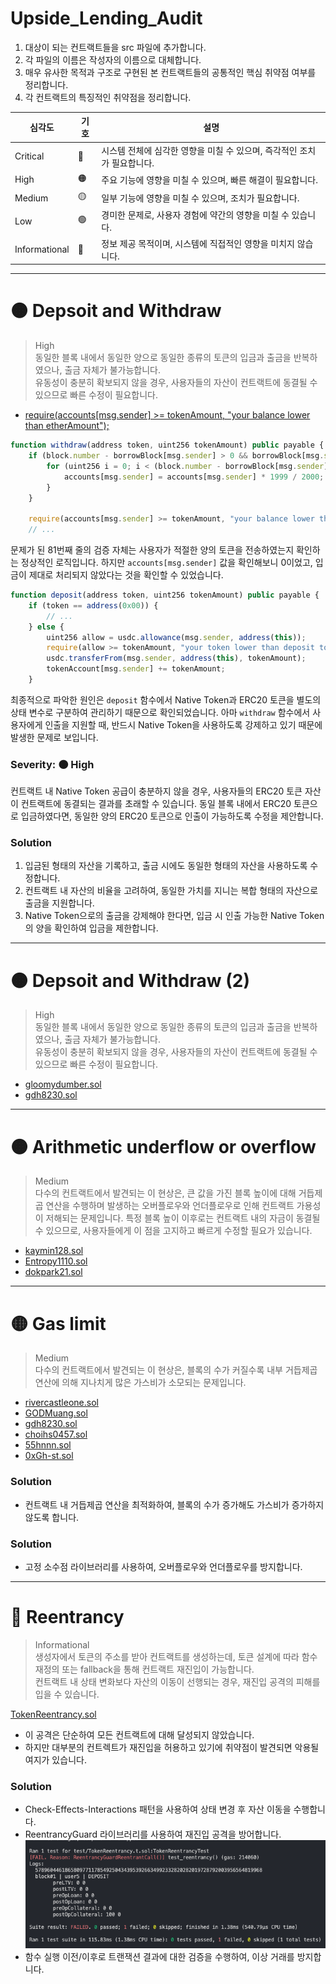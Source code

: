 # Upside_Lending_Audit

1. 대상이 되는 컨트랙트들을 src 파일에 추가합니다.
2. 각 파일의 이름은 작성자의 이름으로 대체합니다.
3. 매우 유사한 목적과 구조로 구현된 본 컨트랙트들의 공통적인 핵심 취약점 여부를 정리합니다.
4. 각 컨트랙트의 특징적인 취약점을 정리합니다.

| 심각도        | 기호 | 설명                                                                    |
| ------------- | ---- | ----------------------------------------------------------------------- |
| Critical      | 🔴   | 시스템 전체에 심각한 영향을 미칠 수 있으며, 즉각적인 조치가 필요합니다. |
| High          | 🟠   | 주요 기능에 영향을 미칠 수 있으며, 빠른 해결이 필요합니다.              |
| Medium        | 🟡   | 일부 기능에 영향을 미칠 수 있으며, 조치가 필요합니다.                   |
| Low           | 🟢   | 경미한 문제로, 사용자 경험에 약간의 영향을 미칠 수 있습니다.            |
| Informational | 🔵   | 정보 제공 목적이며, 시스템에 직접적인 영향을 미치지 않습니다.           |

---

# 🟠 Depsoit and Withdraw

> High
> <br>
> 동일한 블록 내에서 동일한 양으로 동일한 종류의 토큰의 입금과 출금을 반복하였으나, 출금 자체가 불가능합니다.
> <br>
> 유동성이 충분히 확보되지 않을 경우, 사용자들의 자산이 컨트랙트에 동결될 수 있으므로 빠른 수정이 필요합니다.

- [require(accounts[msg.sender] >= tokenAmount, "your balance lower than etherAmount");](https://github.com/ooMia/Upside_Lending_Audit/blob/31cf9013883c5b59dbaa4e7eb3d25d9a1481468c/src/WOOSIK-jeremy.sol#L81)

```ts
function withdraw(address token, uint256 tokenAmount) public payable {
    if (block.number - borrowBlock[msg.sender] > 0 && borrowBlock[msg.sender] > 0) {
        for (uint256 i = 0; i < (block.number - borrowBlock[msg.sender]); i++) {
            accounts[msg.sender] = accounts[msg.sender] * 1999 / 2000;
        }
    }

    require(accounts[msg.sender] >= tokenAmount, "your balance lower than etherAmount"); // #L81
    // ...
```

문제가 된 81번째 줄의 검증 자체는 사용자가 적절한 양의 토큰을 전송하였는지 확인하는 정상적인 로직입니다. 하지만 `accounts[msg.sender]` 값을 확인해보니 0이었고, 입금이 제대로 처리되지 않았다는 것을 확인할 수 있었습니다.

```ts
function deposit(address token, uint256 tokenAmount) public payable {
    if (token == address(0x00)) {
        // ...
    } else {
        uint256 allow = usdc.allowance(msg.sender, address(this));
        require(allow >= tokenAmount, "your token lower than deposit token");
        usdc.transferFrom(msg.sender, address(this), tokenAmount);
        tokenAccount[msg.sender] += tokenAmount;
    }
```

최종적으로 파악한 원인은 `deposit` 함수에서 Native Token과 ERC20 토큰을 별도의 상태 변수로 구분하여 관리하기 때문으로 확인되었습니다. 아마 `withdraw` 함수에서 사용자에게 인출을 지원할 때, 반드시 Native Token을 사용하도록 강제하고 있기 때문에 발생한 문제로 보입니다.

### Severity: 🟠 High

컨트랙트 내 Native Token 공급이 충분하지 않을 경우, 사용자들의 ERC20 토큰 자산이 컨트랙트에 동결되는 결과를 초래할 수 있습니다. 동일 블록 내에서 ERC20 토큰으로 입금하였다면, 동일한 양의 ERC20 토큰으로 인출이 가능하도록 수정을 제안합니다.

### Solution

1. 입금된 형태의 자산을 기록하고, 출금 시에도 동일한 형태의 자산을 사용하도록 수정합니다.
2. 컨트랙트 내 자산의 비율을 고려하여, 동일한 가치를 지니는 복합 형태의 자산으로 출금을 지원합니다.
3. Native Token으로의 출금을 강제해야 한다면, 입금 시 인출 가능한 Native Token의 양을 확인하여 입금을 제한합니다.

---

# 🟠 Depsoit and Withdraw (2)

> High
> <br>
> 동일한 블록 내에서 동일한 양으로 동일한 종류의 토큰의 입금과 출금을 반복하였으나, 출금 자체가 불가능합니다.
> <br>
> 유동성이 충분히 확보되지 않을 경우, 사용자들의 자산이 컨트랙트에 동결될 수 있으므로 빠른 수정이 필요합니다.

- [gloomydumber.sol](src/gloomydumber.sol)
- [gdh8230.sol](src/gdh8230.sol)

---

# 🟠 Arithmetic underflow or overflow

> Medium
> <br>
> 다수의 컨트랙트에서 발견되는 이 현상은, 큰 값을 가진 블록 높이에 대해 거듭제곱 연산을 수행하며 발생하는 오버플로우와 언더플로우로 인해 컨트랙트 가용성이 저해되는 문제입니다. 특정 블록 높이 이후로는 컨트랙트 내의 자금이 동결될 수 있으므로, 사용자들에게 이 점을 고지하고 빠르게 수정할 필요가 있습니다.

- [kaymin128.sol](src/kaymin128.sol)
- [Entropy1110.sol](src/Entropy1110.sol)
- [dokpark21.sol](src/dokpark21.sol)

---

# 🟡 Gas limit

> Medium
> <br>
> 다수의 컨트랙트에서 발견되는 이 현상은, 블록의 수가 커질수록 내부 거듭제곱 연산에 의해 지나치게 많은 가스비가 소모되는 문제입니다.

- [rivercastleone.sol](src/rivercastleone.sol)
- [GODMuang.sol](src/GODMuang.sol)
- [gdh8230.sol](src/gdh8230.sol)
- [choihs0457.sol](src/choihs0457.sol)
- [55hnnn.sol](src/55hnnn.sol)
- [0xGh-st.sol](src/0xGh-st.sol)

### Solution

- 컨트랙트 내 거듭제곱 연산을 최적화하여, 블록의 수가 증가해도 가스비가 증가하지 않도록 합니다.

### Solution

- 고정 소수점 라이브러리를 사용하여, 오버플로우와 언더플로우를 방지합니다.

---

# 🔵 Reentrancy

> Informational
> <br>
> 생성자에서 토큰의 주소를 받아 컨트랙트를 생성하는데, 토큰 설계에 따라 함수 재정의 또는 fallback을 통해 컨트랙트 재진입이 가능합니다.
> <br>
> 컨트랙트 내 상태 변화보다 자산의 이동이 선행되는 경우, 재진입 공격의 피해를 입을 수 있습니다.

[TokenReentrancy.sol](test/TokenReentrancy.t.sol)

- 이 공격은 단순하여 모든 컨트랙트에 대해 달성되지 않았습니다.
- 하지만 대부분의 컨트렉트가 재진입을 허용하고 있기에 취약점이 발견되면 악용될 여지가 있습니다.

### Solution

- Check-Effects-Interactions 패턴을 사용하여 상태 변경 후 자산 이동을 수행합니다.
- ReentrancyGuard 라이브러리를 사용하여 재진입 공격을 방어합니다.
  ![reentrancy-guard](img/reentrancy-guard.png)
- 함수 실행 이전/이후로 트랜잭션 결과에 대한 검증을 수행하여, 이상 거래를 방지합니다.
